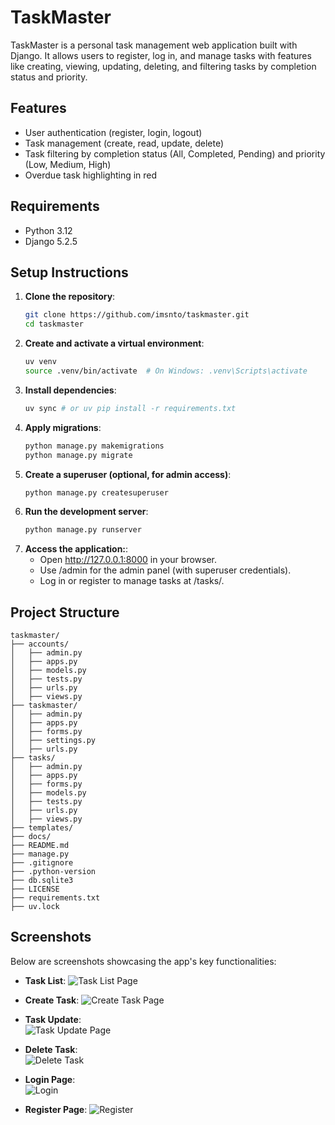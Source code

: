 # TaskMaster

TaskMaster is a personal task management web application built with Django. It allows users to register, log in, and manage tasks with features like creating, viewing, updating, deleting, and filtering tasks by completion status and priority. 

## Features
- User authentication (register, login, logout)
- Task management (create, read, update, delete)
- Task filtering by completion status (All, Completed, Pending) and priority (Low, Medium, High)
- Overdue task highlighting in red

## Requirements
- Python 3.12
- Django 5.2.5

## Setup Instructions
1. **Clone the repository**:
   ```bash
   git clone https://github.com/imsnto/taskmaster.git
   cd taskmaster

2. **Create and activate a virtual environment**:
    ```bash 
    uv venv
    source .venv/bin/activate  # On Windows: .venv\Scripts\activate

3. **Install dependencies**:
    ```bash
    uv sync # or uv pip install -r requirements.txt

4. **Apply migrations**:
    ```bash
    python manage.py makemigrations
    python manage.py migrate

5. **Create a superuser (optional, for admin access)**:
    ```bash
    python manage.py createsuperuser

6. **Run the development server**:
    ```bash
    python manage.py runserver

7. **Access the application:**:
    - Open http://127.0.0.1:8000 in your browser.
    - Use /admin for the admin panel (with superuser credentials).
    - Log in or register to manage tasks at /tasks/.


## Project Structure
```
taskmaster/
├── accounts/
│   ├── admin.py
│   ├── apps.py
│   ├── models.py
│   ├── tests.py
│   ├── urls.py
│   ├── views.py
├── taskmaster/
│   ├── admin.py
│   ├── apps.py
│   ├── forms.py
│   ├── settings.py
│   ├── urls.py
├── tasks/
│   ├── admin.py
│   ├── apps.py
│   ├── forms.py
│   ├── models.py
│   ├── tests.py
│   ├── urls.py
│   ├── views.py
├── templates/
├── docs/
├── README.md
├── manage.py
├── .gitignore
├── .python-version
├── db.sqlite3
├── LICENSE
├── requirements.txt
├── uv.lock
```

## Screenshots
Below are screenshots showcasing the app's key functionalities:

- **Task List**:
  ![Task List Page](/docs/_list.png)

- **Create Task**:
  ![Create Task Page](/docs/_creaet.png)

- **Task Update**:  
  ![Task Update Page](/docs/_update.png)

- **Delete Task**:  
  ![Delete Task](/docs/_delete.png)

- **Login Page**:  
  ![Login](/docs/_login.png)

- **Register Page**:
  ![Register](/docs/_register.png_)